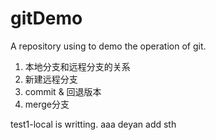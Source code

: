 # gitDemo
A repository using to demo the operation of git.

1. 本地分支和远程分支的关系
2. 新建远程分支
3. commit & 回退版本
4. merge分支

test1-local is writting.
aaa
deyan add sth



